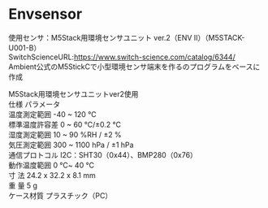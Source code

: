 # Envsensor
使用センサ：M5Stack用環境センサユニット ver.2（ENV II）（M5STACK-U001-B）  
SwitchScienceURL:<https://www.switch-science.com/catalog/6344/>  
Ambient公式のM5StickCで小型環境センサ端末を作るのプログラムをベースに作成  


M5Stack用環境センサユニットver2使用  
    仕様 	        パラメータ  
温度測定範囲 	    -40 ~ 120 ℃  
標準温度許容差     0 ~ 60 ℃/±0.2 ℃  
湿度測定範囲      10 ~ 90 %RH / ±2 %  
気圧測定範囲 	    300 ~ 1100 hPa / ±1 hPa  
通信プロトコル    I2C：SHT30（0x44）、BMP280（0x76）  
動作温度範囲 	    0 ℃~ 40 ℃  
  寸 法 	       24.2 x 32.2 x 8.1 mm  
  重 量 	       5 g  
ケース材質 	    プラスチック（PC）  
